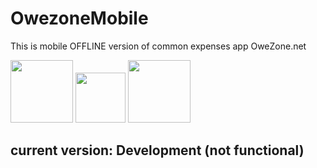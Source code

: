 # OwezoneMobile
This is mobile OFFLINE version of common expenses app OweZone.net 

<img src ="http://www.freelance-webexpert.fr/wp-content/uploads/2014/03/angularjs.png" width="100px"/>
<img src ="https://d1qb2nb5cznatu.cloudfront.net/startups/i/66850-ac2b465ba09878982c895a02ed7a5339-medium_jpg.jpg?buster=1392145966" width="80px"/>
<img src ="http://cordova.apache.org/images/cordova_256.png" width="100px"/>

## current version: Development (not functional)
